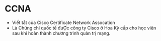 # CCNA

- Viết tắt của Cisco Certificate Network Assocation
- Là Chứng chỉ quốc tế đưỢc công ty Cisco ở Hoa Kỳ cấp cho học viên sau khi hoàn thành chương trình quản trị mạng.
